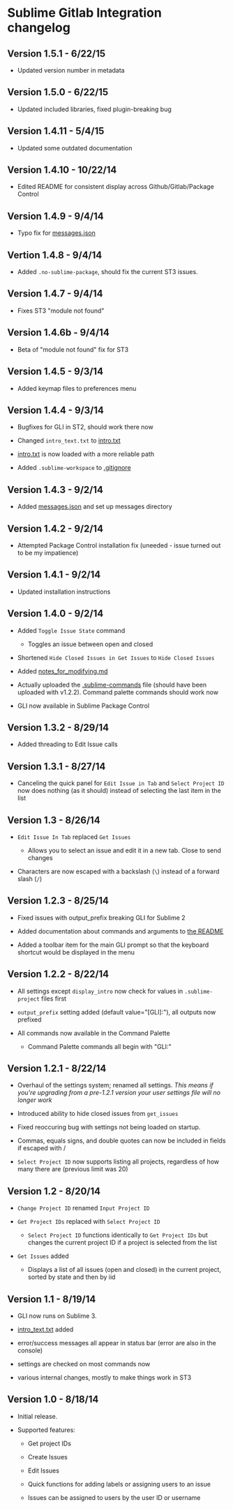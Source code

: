 Sublime Gitlab Integration changelog
====================================
Version 1.5.1 - 6/22/15
------------------------------------
- Updated version number in metadata

Version 1.5.0 - 6/22/15
------------------------------------
- Updated included libraries, fixed plugin-breaking bug

Version 1.4.11 - 5/4/15 
------------------------------------
- Updated some outdated documentation

Version 1.4.10 - 10/22/14
------------------------------------
- Edited README for consistent display across Github/Gitlab/Package Control

Version 1.4.9 - 9/4/14
------------------------------------
- Typo fix for [messages.json](./messages.json)

Vertion 1.4.8 - 9/4/14
------------------------------------
- Added `.no-sublime-package`, should fix the current ST3 issues.

Version 1.4.7 - 9/4/14
------------------------------------
- Fixes ST3 "module not found"

Version 1.4.6b - 9/4/14
------------------------------------
- Beta of "module not found" fix for ST3

Version 1.4.5 - 9/3/14
------------------------------------
- Added keymap files to preferences menu

Version 1.4.4 - 9/3/14
------------------------------------
- Bugfixes for GLI in ST2, should work there now

- Changed `intro_text.txt` to [intro.txt](./messages/intro.txt)

- [intro.txt](./messages/intro.txt) is now loaded with a more reliable path

- Added `.sublime-workspace` to [.gitignore](./.gitignore)

Version 1.4.3 - 9/2/14
------------------------------------
- Added [messages.json](./messages.json) and set up messages directory

Version 1.4.2 - 9/2/14
------------------------------------
- Attempted Package Control installation fix (uneeded - issue turned out to be my impatience)

Version 1.4.1 - 9/2/14
------------------------------------
- Updated installation instructions

Version 1.4.0 - 9/2/14
------------------------------------
- Added `Toggle Issue State` command
  - Toggles an issue between open and closed

- Shortened `Hide Closed Issues in Get Issues` to `Hide Closed Issues` 

- Added [notes_for_modifying.md](./notes_for_modifying.md)

- Actually uploaded the [.sublime-commands](./Default.sublime-commands) file (should have been uploaded with v1.2.2). Command palette commands should work now

- GLI now available in Sublime Package Control

Version 1.3.2 - 8/29/14
------------------------------------
- Added threading to Edit Issue calls

Version 1.3.1 - 8/27/14
------------------------------------
- Canceling the quick panel for `Edit Issue in Tab` and `Select Project ID` now does nothing (as it should) instead of selecting the last item in the list

Version 1.3 - 8/26/14
------------------------------------
- `Edit Issue In Tab` replaced `Get Issues`
  - Allows you to select an issue and edit it in a new tab. Close to send changes

- Characters are now escaped with a backslash (`\`) instead of a forward slash (`/`)

Version 1.2.3 - 8/25/14
------------------------------------
- Fixed issues with output_prefix breaking GLI for Sublime 2

- Added documentation about commands and arguments to [the README](./README.md)

- Added a toolbar item for the main GLI prompt so that the keyboard shortcut would be displayed in the menu

Version 1.2.2 - 8/22/14
------------------------------------
- All settings except `display_intro` now check for values in `.sublime-project` files first

- `output_prefix` setting added (default value="[GLI]:"), all outputs now prefixed

- All commands now available in the Command Palette

  - Command Palette commands all begin with "GLI:"

Version 1.2.1 - 8/22/14
------------------------------------
- Overhaul of the settings system; renamed all settings. _This means if you're upgrading from a pre-1.2.1 version your user settings file will no longer work_

- Introduced ability to hide closed issues from `get_issues`

- Fixed reoccuring bug with settings not being loaded on startup.

- Commas, equals signs, and double quotes can now be included in fields if escaped with /

- `Select Project ID` now supports listing all projects, regardless of how many there are (previous limit was 20)

Version 1.2 - 8/20/14
------------------------------------
- `Change Project ID` renamed `Input Project ID`

- `Get Project IDs` replaced with `Select Project ID`

  - `Select Project ID` functions identically to `Get Project IDs` but changes the current project ID if a project is selected from the list

- `Get Issues` added

  - Displays a list of all issues (open and closed) in the current project, sorted by state and then by iid

Version 1.1 - 8/19/14
------------------------------------
- GLI now runs on Sublime 3.

- [intro_text.txt](./intro_text.txt) added

- error/success messages all appear in status bar (error are also in the console)

- settings are checked on most commands now

- various internal changes, mostly to make things work in ST3

Version 1.0 - 8/18/14
------------------------------------
- Initial release. 

- Supported features:

  - Get project IDs

  - Create Issues

  - Edit Issues

  - Quick functions for adding labels or assigning users to an issue
  
  - Issues can be assigned to users by the user ID or username
